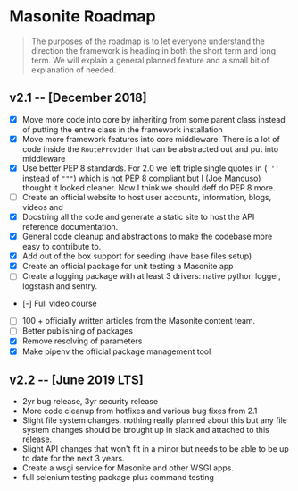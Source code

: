 # Masonite Roadmap

> The purposes of the roadmap is to let everyone understand the direction the framework is heading in both the short term and long term.
We will explain a general planned feature and a small bit of explanation of needed.

## v2.1 -- [December 2018]

- [x] Move more code into core by inheriting from some parent class instead of putting the entire class in the framework installation
- [x] Move more framework features into core middleware. There is a lot of code inside the `RouteProvider` that can be abstracted out and put into middleware
- [x] Use better PEP 8 standards. For 2.0 we left triple single quotes in (`'''` instead of `"""`) which is not PEP 8 compliant but I (Joe Mancuso) 
thought it looked cleaner. Now I think we should deff do PEP 8 more.
- [ ] Create an official website to host user accounts, information, blogs, videos and 
- [x] Docstring all the code and generate a static site to host the API reference documentation.
- [x] General code cleanup and abstractions to make the codebase more easy to contribute to.
- [x] Add out of the box support for seeding (have base files setup)
- [x] Create an official package for unit testing a Masonite app
- [ ] Create a logging package with at least 3 drivers: native python logger, logstash and sentry.
- [-] Full video course
- [ ] 100 + officially written articles from the Masonite content team.
- [ ] Better publishing of packages 
- [x] Remove resolving of parameters
- [x] Make pipenv the official package management tool

## v2.2 -- [June 2019 LTS]

- 2yr bug release, 3yr security release
- More code cleanup from hotfixes and various bug fixes from 2.1
- Slight file system changes. nothing really planned about this but any file system changes should be brought up in slack and attached to this release.
- Slight API changes that won't fit in a minor but needs to be able to be up to date for the next 3 years.
- Create a wsgi service for Masonite and other WSGI apps.
- full selenium testing package plus command testing
